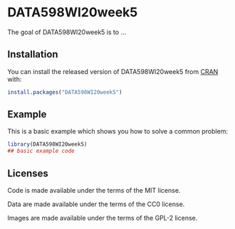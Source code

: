 
# DATA598WI20week5

<!-- badges: start -->
<!-- badges: end -->

The goal of DATA598WI20week5 is to ...

## Installation

You can install the released version of DATA598WI20week5 from [CRAN](https://CRAN.R-project.org) with:

``` r
install.packages("DATA598WI20week5")
```

## Example

This is a basic example which shows you how to solve a common problem:

``` r
library(DATA598WI20week5)
## basic example code
```

## Licenses

Code is made available under the terms of the MIT license.

Data are made available under the terms of the CC0 license.

Images are made available under the terms of the GPL-2 license.